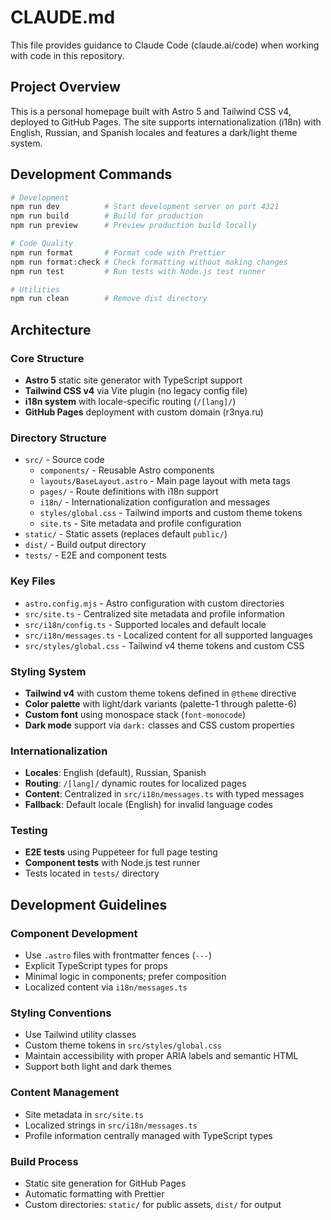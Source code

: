 # CLAUDE.md

This file provides guidance to Claude Code (claude.ai/code) when working with code in this repository.

## Project Overview

This is a personal homepage built with Astro 5 and Tailwind CSS v4, deployed to GitHub Pages. The site supports internationalization (i18n) with English, Russian, and Spanish locales and features a dark/light theme system.

## Development Commands

```bash
# Development
npm run dev          # Start development server on port 4321
npm run build        # Build for production
npm run preview      # Preview production build locally

# Code Quality
npm run format       # Format code with Prettier
npm run format:check # Check formatting without making changes
npm run test         # Run tests with Node.js test runner

# Utilities
npm run clean        # Remove dist directory
```

## Architecture

### Core Structure
- **Astro 5** static site generator with TypeScript support
- **Tailwind CSS v4** via Vite plugin (no legacy config file)
- **i18n system** with locale-specific routing (`/[lang]/`)
- **GitHub Pages** deployment with custom domain (r3nya.ru)

### Directory Structure
- `src/` - Source code
  - `components/` - Reusable Astro components
  - `layouts/BaseLayout.astro` - Main page layout with meta tags
  - `pages/` - Route definitions with i18n support
  - `i18n/` - Internationalization configuration and messages
  - `styles/global.css` - Tailwind imports and custom theme tokens
  - `site.ts` - Site metadata and profile configuration
- `static/` - Static assets (replaces default `public/`)
- `dist/` - Build output directory
- `tests/` - E2E and component tests

### Key Files
- `astro.config.mjs` - Astro configuration with custom directories
- `src/site.ts` - Centralized site metadata and profile information
- `src/i18n/config.ts` - Supported locales and default locale
- `src/i18n/messages.ts` - Localized content for all supported languages
- `src/styles/global.css` - Tailwind v4 theme tokens and custom CSS

### Styling System
- **Tailwind v4** with custom theme tokens defined in `@theme` directive
- **Color palette** with light/dark variants (palette-1 through palette-6)
- **Custom font** using monospace stack (`font-monocode`)
- **Dark mode** support via `dark:` classes and CSS custom properties

### Internationalization
- **Locales**: English (default), Russian, Spanish
- **Routing**: `/[lang]/` dynamic routes for localized pages
- **Content**: Centralized in `src/i18n/messages.ts` with typed messages
- **Fallback**: Default locale (English) for invalid language codes

### Testing
- **E2E tests** using Puppeteer for full page testing
- **Component tests** with Node.js test runner
- Tests located in `tests/` directory

## Development Guidelines

### Component Development
- Use `.astro` files with frontmatter fences (`---`)
- Explicit TypeScript types for props
- Minimal logic in components; prefer composition
- Localized content via `i18n/messages.ts`

### Styling Conventions  
- Use Tailwind utility classes
- Custom theme tokens in `src/styles/global.css`
- Maintain accessibility with proper ARIA labels and semantic HTML
- Support both light and dark themes

### Content Management
- Site metadata in `src/site.ts`
- Localized strings in `src/i18n/messages.ts`
- Profile information centrally managed with TypeScript types

### Build Process
- Static site generation for GitHub Pages
- Automatic formatting with Prettier
- Custom directories: `static/` for public assets, `dist/` for output